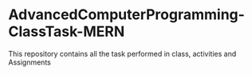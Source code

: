 # AdvancedComputerProgramming-ClassTask-MERN
This repository contains all the task performed in class, activities and Assignments
